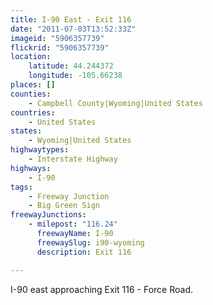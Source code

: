 ```yaml
---
title: I-90 East - Exit 116
date: "2011-07-03T13:52:33Z"
imageid: "5906357739"
flickrid: "5906357739"
location:
    latitude: 44.244372
    longitude: -105.66238
places: []
counties:
    - Campbell County|Wyoming|United States
countries:
    - United States
states:
    - Wyoming|United States
highwaytypes:
    - Interstate Highway
highways:
    - I-90
tags:
    - Freeway Junction
    - Big Green Sign
freewayJunctions:
    - milepost: "116.24"
      freewayName: I-90
      freewaySlug: i90-wyoming
      description: Exit 116

---
```

I-90 east approaching Exit 116 - Force Road.